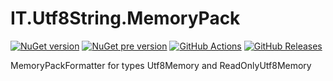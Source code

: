 # IT.Utf8String.MemoryPack
[![NuGet version](https://img.shields.io/nuget/v/IT.Utf8String.MemoryPack.svg)](https://www.nuget.org/packages/IT.Utf8String.MemoryPack)
[![NuGet pre version](https://img.shields.io/nuget/vpre/IT.Utf8String.MemoryPack.svg)](https://www.nuget.org/packages/IT.Utf8String.MemoryPack)
[![GitHub Actions](https://img.shields.io/github/actions/workflow/status/pairbit/IT.Utf8String/dotnet.yml)](https://github.com/pairbit/IT.Utf8String/actions)
[![GitHub Releases](https://img.shields.io/github/release/pairbit/IT.Utf8String.svg)](https://github.com/pairbit/IT.Utf8String/releases)

MemoryPackFormatter for types Utf8Memory and ReadOnlyUtf8Memory